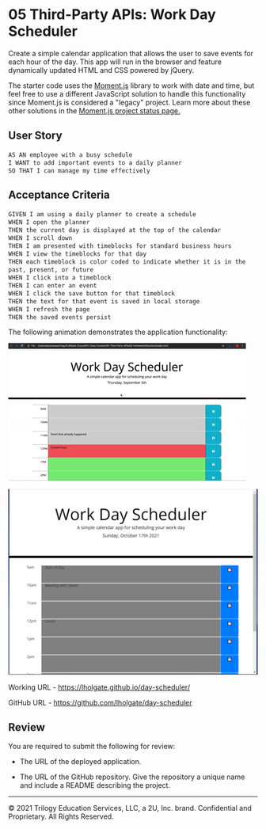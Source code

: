 # 05 Third-Party APIs: Work Day Scheduler

Create a simple calendar application that allows the user to save events for each hour of the day. This app will run in the browser and feature dynamically updated HTML and CSS powered by jQuery.

The starter code uses the [Moment.js](https://momentjs.com/) library to work with date and time, but feel free to use a different JavaScript solution to handle this functionality since Moment.js is considered a "legacy" project. Learn more about these other solutions in the [Moment.js project status page.](https://momentjs.com/docs/#/-project-status/)

## User Story

```
AS AN employee with a busy schedule
I WANT to add important events to a daily planner
SO THAT I can manage my time effectively
```

## Acceptance Criteria

```
GIVEN I am using a daily planner to create a schedule
WHEN I open the planner
THEN the current day is displayed at the top of the calendar
WHEN I scroll down
THEN I am presented with timeblocks for standard business hours
WHEN I view the timeblocks for that day
THEN each timeblock is color coded to indicate whether it is in the past, present, or future
WHEN I click into a timeblock
THEN I can enter an event
WHEN I click the save button for that timeblock
THEN the text for that event is saved in local storage
WHEN I refresh the page
THEN the saved events persist
```

The following animation demonstrates the application functionality:

![day planner demo](./assets/images/05-third-party-apis-homework-demo.gif)

![Final Image](./assets/images/day_scheduler.PNG)

Working URL - https://lholgate.github.io/day-scheduler/


GitHub URL - https://github.com/lholgate/day-scheduler

## Review

You are required to submit the following for review:

* The URL of the deployed application.

* The URL of the GitHub repository. Give the repository a unique name and include a README describing the project.

- - -
© 2021 Trilogy Education Services, LLC, a 2U, Inc. brand. Confidential and Proprietary. All Rights Reserved.
